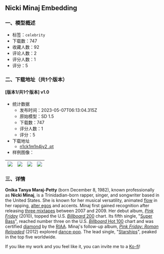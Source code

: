 ## Nicki Minaj Embedding
### 一、模型概述

- 标签：`celebrity`
- 下载数：747
- 收藏人数：92
- 评论人数：2
- 评分人数：1
- 评分：5

### 二、下载地址（共1个版本）

#### [版本1/共1个版本] v1.0

- 统计数据
  - 发布时间：2023-05-07T06:13:04.315Z
  - 原始模型：SD 1.5
  - 下载数：747
  - 评分人数：1
  - 评分：5
- 下载地址
  - [n1ck1m1n4jv2 .pt](https://civitai.com/api/download/models/64557)
- 样例图像：

| <img src="https://image.civitai.com/xG1nkqKTMzGDvpLrqFT7WA/ebd6cc8e-c960-4408-a2b2-0baa5696cf05/width=450/713544.jpeg" /> | <img src="https://image.civitai.com/xG1nkqKTMzGDvpLrqFT7WA/abdc96bf-db83-447c-b9fd-ae7a57b7debf/width=450/713541.jpeg" /> | <img src="https://image.civitai.com/xG1nkqKTMzGDvpLrqFT7WA/8dff3cd1-2119-4e79-928c-e609dee51de8/width=450/713542.jpeg" /> | <img src="https://image.civitai.com/xG1nkqKTMzGDvpLrqFT7WA/fafa7f40-9d74-4f15-adf5-58203d3c8c9c/width=450/713543.jpeg" /> |
| ---- | ---- | ---- | ---- |


### 三、详情
<p><strong>Onika Tanya Maraj-Petty</strong> (born December 8, 1982), known professionally as <strong>Nicki Minaj</strong>, is a Trinidadian-born rapper, singer, and songwriter based in the United States. She is known for her musical versatility, animated <a target="_blank" rel="ugc" href="https://en.wikipedia.org/wiki/Flow_(rapping)">flow</a> in her rapping, <a target="_blank" rel="ugc" href="https://en.wikipedia.org/wiki/Alter_ego">alter egos</a> and accents. Minaj first gained recognition after releasing <a target="_blank" rel="ugc" href="https://en.wikipedia.org/wiki/Nicki_Minaj_discography#Mixtapes">three mixtapes</a> between 2007 and 2009. Her debut album, <a target="_blank" rel="ugc" href="https://en.wikipedia.org/wiki/Pink_Friday"><em>Pink Friday</em></a> (2010), topped the U.S. <a target="_blank" rel="ugc" href="https://en.wikipedia.org/wiki/Billboard_200"><em>Billboard</em> 200</a> chart. Its fifth single, "<a target="_blank" rel="ugc" href="https://en.wikipedia.org/wiki/Super_Bass">Super Bass</a>", reached number three on the U.S. <a target="_blank" rel="ugc" href="https://en.wikipedia.org/wiki/Billboard_Hot_100"><em>Billboard</em> Hot 100</a> chart and was certified <a target="_blank" rel="ugc" href="https://en.wikipedia.org/wiki/Diamond_Certified">diamond</a> by the <a target="_blank" rel="ugc" href="https://en.wikipedia.org/wiki/Recording_Industry_Association_of_America">RIAA</a>. Minaj's follow-up album, <a target="_blank" rel="ugc" href="https://en.wikipedia.org/wiki/Pink_Friday:_Roman_Reloaded"><em>Pink Friday: Roman Reloaded</em></a> (2012) explored <a target="_blank" rel="ugc" href="https://en.wikipedia.org/wiki/Dance-pop">dance-pop</a>. The lead single, "<a target="_blank" rel="ugc" href="https://en.wikipedia.org/wiki/Starships_(song)">Starships</a>", peaked in the top five worldwide.</p><p></p><p>If you like my work and you feel like it, you can invite me to a <a rel="ugc" href="https://ko-fi.com/sstylerdurden">Ko-fi</a>!</p>